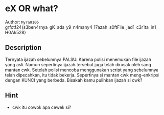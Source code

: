 # eX OR what?

Author: `Myra0106` 
<br>
grfctf24{s3ben4rnya_gK_ada_y9_n4many4_17azah_s0ftFile_jad1_c3r1ta_in1_H0Ak528}

## Description

Ternyata ijazah sebelumnya PALSU. Karena polisi menemukan file ijazah yang asli. Namun sepertinya ijazah tersebut juga telah dirusak oleh sang mantan cwk. Setelah polisi mencoba menggunakan script yang sebelumnya telah dipecahkan, itu tidak bekerja. Sepertinya si mantan cwk meng-enkripsi dengan KUNCI yang berbeda. Bisakah kamu pulihkan ijazah si cwk?

## Hint

- cwk itu cowok apa cewek si?